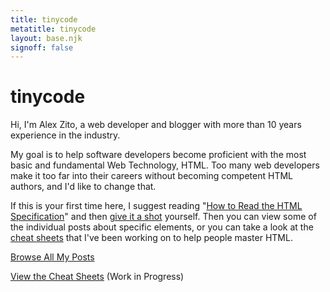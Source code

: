 ```yaml
---
title: tinycode
metatitle: tinycode
layout: base.njk
signoff: false
---
```


# tinycode

Hi, I'm Alex Zito, a web developer and blogger with more than 10 years experience in the industry.

My goal is to help software developers become proficient with the most basic and fundamental Web Technology, HTML. Too many web developers make it too far into their careers without becoming competent HTML authors, and I'd like to change that. 

If this is your first time here, I suggest reading "[How to Read the HTML Specification](/posts/html-how-to-read-the-spec/)" and then [give it a shot](https://html.spec.whatwg.org/) yourself. Then you can view some of the individual posts about specific elements, or you can take a look at the [cheat sheets](/posts/cheat-sheets) that I've been working on to help people master HTML.

<!-- TODO: ORDER BY DATE PUBLISHED -->
<!-- TODO: show only html posts in main view -->

[Browse All My Posts](/browse-posts/)

[View the Cheat Sheets](/posts/cheat-sheets) (Work in Progress)
